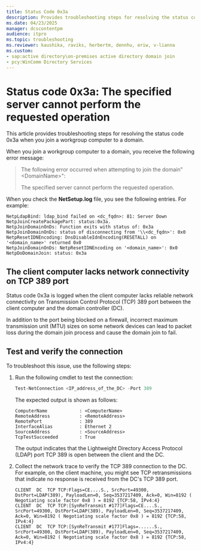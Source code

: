 ```yaml
---
title: Status Code 0x3a
description: Provides troubleshooting steps for resolving the status code 0x3a when you join a workgroup computer to a domain.
ms.date: 04/23/2025
manager: dcscontentpm
audience: itpro
ms.topic: troubleshooting
ms.reviewer: kaushika, raviks, herbertm, dennhu, eriw, v-lianna
ms.custom:
- sap:active directory\on-premises active directory domain join
- pcy:WinComm Directory Services
---
```

# Status code 0x3a: The specified server cannot perform the requested operation

This article provides troubleshooting steps for resolving the status code 0x3a when you join a workgroup computer to a domain.

When you join a workgroup computer to a domain, you receive the following error message:

> The following error occurred when attempting to join the domain"\<DomainName\>":
>
> The specified server cannot perform the requested operation.

When you check the **NetSetup.log** file, you see the following entries. For example:

```output
NetpLdapBind: ldap_bind failed on <dc_fqdn>: 81: Server Down
NetpJoinCreatePackagePart: status:0x3a.
NetpJoinDomainOnDs: Function exits with status of: 0x3a
NetpJoinDomainOnDs: status of disconnecting from '\\<dc_fqdn>': 0x0
NetpResetIDNEncoding: DnsDisableIdnEncoding(RESETALL) on '<domain_name>' returned 0x0
NetpJoinDomainOnDs: NetpResetIDNEncoding on '<domain_name>': 0x0
NetpDoDomainJoin: status: 0x3a
```

## The client computer lacks network connectivity on TCP 389 port

Status code 0x3a is logged when the client computer lacks reliable network connectivity on Transmission Control Protocol (TCP) 389 port between the client computer and the domain controller (DC).

In addition to the port being blocked on a firewall, incorrect maximum transmission unit (MTU) sizes on some network devices can lead to packet loss during the domain join process and cause the domain join to fail.

## Test and verify the connection

To troubleshoot this issue, use the following steps:

1. Run the following cmdlet to test the connection:

    ```powershell
    Test-NetConnection <IP_address_of_the_DC> -Port 389
    ```

    The expected output is shown as follows:

    ```output
    ComputerName            : <ComputerName>
    RemoteAddress           : <RemoteAddress>
    RemotePort              : 389
    InterfaceAlias          : Ethernet 2
    SourceAddress           : <SourceAddress>
    TcpTestSucceeded        : True
    ```

    The output indicates that the Lightweight Directory Access Protocol (LDAP) port TCP 389 is open between the client and the DC.

2. Collect the network trace to verify the TCP 389 connection to the DC. For example, on the client machine, you might see TCP retransmissions that indicate no response is received from the DC's TCP 389 port.

    ```output
    CLIENT 	DC	TCP	TCP:Flags=CE....S., SrcPort=49300, DstPort=LDAP(389), PayloadLen=0, Seq=3537217409, Ack=0, Win=8192 ( Negotiating scale factor 0x8 ) = 8192 {TCP:58, IPv4:4}
    CLIENT 	DC	TCP	TCP:[SynReTransmit #177]Flags=CE....S., SrcPort=49300, DstPort=LDAP(389), PayloadLen=0, Seq=3537217409, Ack=0, Win=8192 ( Negotiating scale factor 0x8 ) = 8192	{TCP:58, IPv4:4}
    CLIENT 	DC	TCP	TCP:[SynReTransmit #177]Flags=......S., SrcPort=49300, DstPort=LDAP(389), PayloadLen=0, Seq=3537217409, Ack=0, Win=8192 ( Negotiating scale factor 0x8 ) = 8192	{TCP:58, IPv4:4}
    ```
